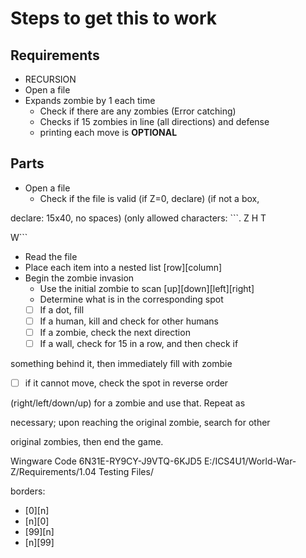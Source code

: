 # Steps to get this to work

## Requirements

- RECURSION
- Open a file
- Expands zombie by 1 each time 
  - Check if there are any zombies (Error catching)
  - Checks if 15 zombies in line (all directions) and defense
  - printing each move is **OPTIONAL**
  
## Parts

- Open a file
  - Check if the file is valid (if Z=0, declare) (if not a box, 

declare: 15x40, no spaces) (only allowed characters: ```. Z H T 

W```
  - Read the file
  - Place each item into a nested list [row][column]
- Begin the zombie invasion
  - Use the initial zombie to scan [up][down][left][right]
  - Determine what is in the corresponding spot
  - [ ] If a dot, fill
  - [ ] If a human, kill and check for other humans
  - [ ] If a zombie, check the next direction
  - [ ] If a wall, check for 15 in a row, and then check if 

something behind it, then immediately fill with zombie
  - [ ] if it cannot move, check the spot in reverse order 

(right/left/down/up) for a zombie and use that. Repeat as 

necessary; upon reaching the original zombie, search for other 

original zombies, then end the game.
  
Wingware Code 6N31E-RY9CY-J9VTQ-6KJD5
E:/ICS4U1/World-War-Z/Requirements/1.04 Testing Files/

borders:

  - [0][n]
  - [n][0]
  - [99][n]
  - [n][99]

